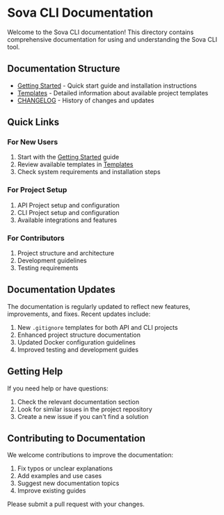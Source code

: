 # Sova CLI Documentation

Welcome to the Sova CLI documentation! This directory contains comprehensive documentation for using and understanding the Sova CLI tool.

## Documentation Structure

- [Getting Started](getting-started.md) - Quick start guide and installation instructions
- [Templates](templates.md) - Detailed information about available project templates
- [CHANGELOG](CHANGELOG.md) - History of changes and updates

## Quick Links

### For New Users
1. Start with the [Getting Started](getting-started.md) guide
2. Review available templates in [Templates](templates.md)
3. Check system requirements and installation steps

### For Project Setup
1. API Project setup and configuration
2. CLI Project setup and configuration
3. Available integrations and features

### For Contributors
1. Project structure and architecture
2. Development guidelines
3. Testing requirements

## Documentation Updates

The documentation is regularly updated to reflect new features, improvements, and fixes. Recent updates include:

1. New `.gitignore` templates for both API and CLI projects
2. Enhanced project structure documentation
3. Updated Docker configuration guidelines
4. Improved testing and development guides

## Getting Help

If you need help or have questions:

1. Check the relevant documentation section
2. Look for similar issues in the project repository
3. Create a new issue if you can't find a solution

## Contributing to Documentation

We welcome contributions to improve the documentation:

1. Fix typos or unclear explanations
2. Add examples and use cases
3. Suggest new documentation topics
4. Improve existing guides

Please submit a pull request with your changes. 